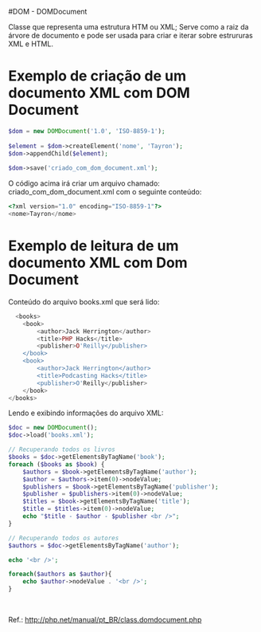 #DOM - DOMDocument

Classe que representa uma estrutura HTM ou XML; 
Serve como a raiz da árvore de documento e pode ser usada para criar e iterar sobre estrururas XML e HTML.

# Exemplo de criação de um documento XML com DOM Document

```php
$dom = new DOMDocument('1.0', 'ISO-8859-1');
 
$element = $dom->createElement('nome', 'Tayron');
$dom->appendChild($element);
 
$dom->save('criado_com_dom_document.xml');
```

O código acima irá criar um arquivo chamado: criado_com_dom_document.xml com o seguinte conteúdo:

```php
<?xml version="1.0" encoding="ISO-8859-1"?>
<nome>Tayron</nome>
```

# Exemplo de leitura de um documento XML com Dom Document

Conteúdo do arquivo books.xml que será lido:
```php
  <books>
    <book>
        <author>Jack Herrington</author>
        <title>PHP Hacks</title>
        <publisher>O'Reilly</publisher>
    </book>
    <book>
        <author>Jack Herrington</author>
        <title>Podcasting Hacks</title>
        <publisher>O'Reilly</publisher>
    </book>
</books>
```

Lendo e exibindo informações do arquivo XML:
```php
$doc = new DOMDocument();
$doc->load('books.xml');

// Recuperando todos os livros
$books = $doc->getElementsByTagName('book');
foreach ($books as $book) {
    $authors = $book->getElementsByTagName('author');
    $author = $authors->item(0)->nodeValue;
    $publishers = $book->getElementsByTagName('publisher');
    $publisher = $publishers->item(0)->nodeValue;
    $titles = $book->getElementsByTagName('title');
    $title = $titles->item(0)->nodeValue;
    echo "$title - $author - $publisher <br />";
}

// Recuperando todos os autores
$authors = $doc->getElementsByTagName('author');

echo '<br />';

foreach($authors as $author){
    echo $author->nodeValue . '<br />';
}
```

<br />

Ref.: http://php.net/manual/pt_BR/class.domdocument.php
